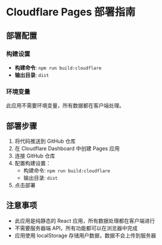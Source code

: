 # Cloudflare Pages 部署指南

## 部署配置

### 构建设置
- **构建命令**: `npm run build:cloudflare`
- **输出目录**: `dist`

### 环境变量
此应用不需要环境变量，所有数据都在客户端处理。

## 部署步骤

1. 将代码推送到 GitHub 仓库
2. 在 Cloudflare Dashboard 中创建 Pages 应用
3. 连接 GitHub 仓库
4. 配置构建设置：
   - 构建命令: `npm run build:cloudflare`
   - 输出目录: `dist`
5. 点击部署

## 注意事项

- 此应用是纯静态的 React 应用，所有数据处理都在客户端进行
- 不需要服务器端 API，所有功能都可以在浏览器中完成
- 应用使用 localStorage 存储用户数据，数据不会上传到服务器
